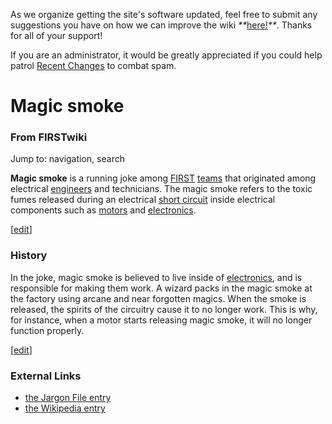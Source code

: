 As we organize getting the site's software updated, feel free to submit any
suggestions you have on how we can improve the wiki
_**_[here!](/index.php/User:Hallry/Suggestions "User:Hallry/Suggestions"
)_**_. Thanks for all of your support!

If you are an administrator, it would be greatly appreciated if you could help
patrol [Recent Changes](/index.php/Special:Recentchanges
"Special:Recentchanges" ) to combat spam.

# Magic smoke

### From FIRSTwiki

Jump to: navigation, search

**Magic smoke** is a running joke among [FIRST](/index.php/FIRST "FIRST" ) [teams](/index.php/Teams "Teams" ) that originated among electrical [engineers](/index.php/Engineer "Engineer" ) and technicians. The magic smoke refers to the toxic fumes released during an electrical [short circuit](/index.php/Short_circuit "Short circuit" ) inside electrical components such as [motors](/index.php/Motors "Motors" ) and [electronics](/index.php/Electronics_and_circuitry "Electronics and circuitry" ). 

[[edit](/index.php?title=Magic_smoke&action=edit&section=1 "Edit section:
History" )]

###  History

In the joke, magic smoke is believed to live inside of
[electronics](/index.php/Electronics_and_circuitry "Electronics and circuitry"
), and is responsible for making them work. A wizard packs in the magic smoke
at the factory using arcane and near forgotten magics. When the smoke is
released, the spirits of the circuitry cause it to no longer work. This is
why, for instance, when a motor starts releasing magic smoke, it will no
longer function properly.

[[edit](/index.php?title=Magic_smoke&action=edit&section=2 "Edit section:
External Links" )]

###  External Links

  * [the Jargon File entry](http://catb.org/jargon/html/M/magic-smoke.html "http://catb.org/jargon/html/M/magic-smoke.html" )
  * [the Wikipedia entry](http://www.wikipedia.org/wiki/Magic_smoke "wikipedia:Magic_smoke" )

